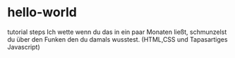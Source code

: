 # hello-world
tutorial steps
Ich wette wenn du das in ein paar Monaten ließt, schmunzelst du über den Funken den du damals wusstest. (HTML,CSS und Tapasartiges Javascript)
